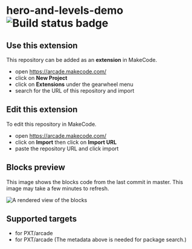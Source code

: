# hero-and-levels-demo ![Build status badge](https://github.com/chihinchan/hero-and-levels-demo/workflows/MakeCode/badge.svg)



## Use this extension

This repository can be added as an **extension** in MakeCode.

* open https://arcade.makecode.com/
* click on **New Project**
* click on **Extensions** under the gearwheel menu
* search for the URL of this repository and import

## Edit this extension

To edit this repository in MakeCode.

* open https://arcade.makecode.com/
* click on **Import** then click on **Import URL**
* paste the repository URL and click import

## Blocks preview

This image shows the blocks code from the last commit in master.
This image may take a few minutes to refresh.

![A rendered view of the blocks](https://github.com/chihinchan/hero-and-levels-demo/raw/master/.makecode/blocks.png)

## Supported targets

* for PXT/arcade
* for PXT/arcade
(The metadata above is needed for package search.)

